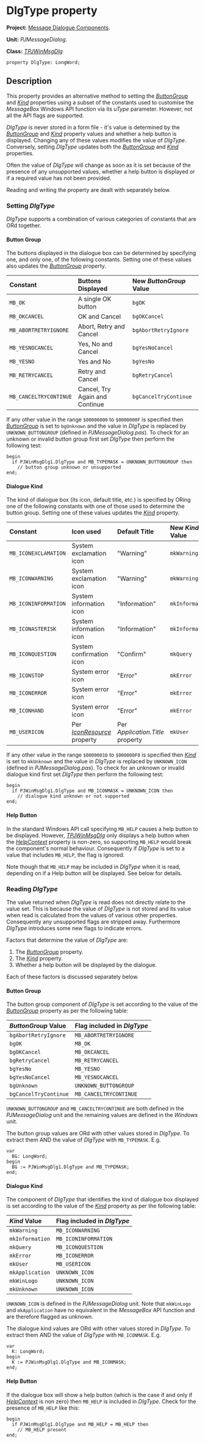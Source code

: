 <a href='Hidden comment: 
$Rev$
$Date$
'></a>

# DlgType property #

**Project:** [Message Dialogue Components](MessageDialogComponents.md).

**Unit:** _PJMessageDialog_.

**Class:** _[TPJWinMsgDlg](TPJWinMsgDlg.md)_

```
property DlgType: LongWord;
```

## Description ##

This property provides an alternative method to setting the _[ButtonGroup](TPJWinMsgDlgButtonGroup.md)_ and _[Kind](TPJWinMsgDlgKind.md)_ properties using a subset of the constants used to customise the _MessageBox_ Windows API function via its _uType_ parameter. However, not all the API flags are supported.

_DlgType_ is never stored in a form file - it's value is determined by the _[ButtonGroup](TPJWinMsgDlgButtonGroup.md)_ and _[Kind](TPJWinMsgDlgKind.md)_ property values and whether a help button is displayed. Changing any of these values modifies the value of _DlgType_. Conversely, setting _DlgType_ updates both the _[ButtonGroup](TPJWinMsgDlgButtonGroup.md)_ and _[Kind](TPJWinMsgDlgKind.md)_ properties.

Often the value of _DlgType_ will change as soon as it is set because of the presence of any unsupported values, whether a help button is displayed or if a required value has not been provided.

Reading and writing the property are dealt with separately below.

### Setting _DlgType_ ###

_DlgType_ supports a combination of various categories of constants that are ORd together.

#### Button Group ####

The buttons displayed in the dialogue box can be determined by specifying one, and only one, of the following constants. Setting one of these values also updates the _[ButtonGroup](TPJWinMsgDlgButtonGroup.md)_ property.

| **Constant** | **Buttons Displayed** | **New _ButtonGroup_ Value** |
|:-------------|:----------------------|:----------------------------|
| `MB_OK` | A single OK button | `bgOK` |
| `MB_OKCANCEL` | OK and Cancel | `bgOKCancel` |
| `MB_ABORTRETRYIGNORE` | Abort, Retry and Cancel | `bgAbortRetryIgnore` |
| `MB_YESNOCANCEL` | Yes, No and Cancel | `bgYesNoCancel` |
| `MB_YESNO` | Yes and No | `bgYesNo` |
| `MB_RETRYCANCEL` | Retry and Cancel | `bgRetryCancel` |
| `MB_CANCELTRYCONTINUE` | Cancel, Try Again and Continue | `bgCancelTryContinue` |

If any other value in the range `$00000000` to `$0000000F` is specified then _[ButtonGroup](TPJWinMsgDlgButtonGroup.md)_ is set to `bgUnknown` and the value in _DlgType_ is replaced by `UNKNOWN_BUTTONGROUP` (defined in _PJMessageDialog.pas_). To check for an unknown or invalid button group first set _DlgType_ then perform the following test:

```
begin
  if PJWinMsgDlg1.DlgType and MB_TYPEMASK = UNKNOWN_BUTTONGROUP then
    // button group unknown or unsupported
end;
```

#### Dialogue Kind ####

The kind of dialogue box (its icon, default title, etc.) is specified by ORing one of the following constants with one of those used to determine the button group. Setting one of these values updates the _[Kind](TPJWinMsgDlgKind.md)_ property.

| **Constant** | **Icon used** | **Default Title** | **New _Kind_ Value** |
|:-------------|:--------------|:------------------|:---------------------|
| `MB_ICONEXCLAMATION` | System exclamation icon | "Warning" | `mkWarning` |
| `MB_ICONWARNING` | System exclamation icon | "Warning" | `mkWarning` |
| `MB_ICONINFORMATION` | System information icon | "Information" | `mkInformation` |
| `MB_ICONASTERISK` | System information icon | "Information" | `mkInformation` |
| `MB_ICONQUESTION` | System confirmation icon | "Confirm" | `mkQuery` |
| `MB_ICONSTOP` | System error icon | "Error" | `mkError` |
| `MB_ICONERROR` | System error icon | "Error" | `mkError` |
| `MB_ICONHAND` | System error icon | "Error" | `mkError` |
| `MB_USERICON` | Per _[IconResource](TPJWinMsgDlgIconResource.md)_ property | Per _Application.Title_ property | `mkUser` |

If any other value in the range `$00000010` to `$000000F0` is specified then _[Kind](TPJWinMsgDlgKind.md)_ is set to `mkUnknown` and the value in _DlgType_ is replaced by `UNKNOWN_ICON` (defined in _PJMessageDialog.pas_). To check for an unknown or invalid dialogue kind first set _DlgType_ then perform the following test:

```
begin
  if PJWinMsgDlg1.DlgType and MB_ICONMASK = UNKNOWN_ICON then
    // dialogue kind unknown or not supported
end;
```

#### Help Button ####

In the standard Windows API call specifying `MB_HELP` causes a help button to be displayed. However, _[TPJWinMsgDlg](TPJWinMsgDlg.md)_ only displays a help button when the _[HelpContext](TPJWinMsgDlgHelpContext.md)_ property is non-zero, so supporting `MB_HELP` would break the component's normal behaviour. Consequently if _DlgType_ is set to a value that includes `MB_HELP`, the flag is ignored.

Note though that `MB_HELP` may be included in _DlgType_ when it is read, depending on if a Help button will be displayed. See below for details.

### Reading _DlgType_ ###

The value returned when _DlgType_ is read does not directly relate to the value set. This is because the value of _DlgType_ is not stored and its value when read is calculated from the values of various other properties. Consequently any unsupported flags are stripped away. Furthermore _DlgType_ introduces some new flags to indicate errors.

Factors that determine the value of _DlgType_ are:

  1. The _[ButtonGroup](TPJWinMsgDlgButtonGroup.md)_ property.
  1. The _[Kind](TPJWinMsgDlgKind.md)_ property.
  1. Whether a help button will be displayed by the dialogue.

Each of these factors is discussed separately below.

#### Button Group ####

The button group component of _DlgType_ is set according to the value of the _[ButtonGroup](TPJWinMsgDlgButtonGroup.md)_ property as per the following table:

| **_ButtonGroup_ Value** | **Flag included in _DlgType_** |
|:------------------------|:-------------------------------|
| `bgAbortRetryIgnore` | `MB_ABORTRETRYIGNORE` |
| `bgOK` | `MB_OK` |
| `bgOKCancel` | `MB_OKCANCEL` |
| `bgRetryCancel` | `MB_RETRYCANCEL` |
| `bgYesNo` | `MB_YESNO` |
| `bgYesNoCancel` | `MB_YESNOCANCEL` |
| `bgUnknown` | `UNKNOWN_BUTTONGROUP` |
| `bgCancelTryContinue` | `MB_CANCELTRYCONTINUE` |

`UNKNOWN_BUTTONGROUP` and `MB_CANCELTRYCONTINUE` are both defined in the _PJMessageDialog_ unit and the remaining values are defined in the _Windows_ unit.

The button group values are ORd with other values stored in _DlgType_. To extract them AND the value of _DlgType_ with `MB_TYPEMASK`. E.g.

```
var
  BG: LongWord;
begin
  BG := PJWinMsgDlg1.DlgType and MB_TYPEMASK;
end;
```

#### Dialogue Kind ####

The component of _DlgType_ that identifies the kind of dialogue box displayed is set according to the value of the _[Kind](TPJWinMsgDlgKind.md)_ property as per the following table:

| **_Kind_ Value** | **Flag included in _DlgType_** |
|:-----------------|:-------------------------------|
| `mkWarning` | `MB_ICONWARNING` |
| `mkInformation` | `MB_ICONINFORMATION` |
| `mkQuery` | `MB_ICONQUESTION` |
| `mkError` | `MB_ICONERROR` |
| `mkUser` | `MB_USERICON` |
| `mkApplication` | `UNKNOWN_ICON` |
| `mkWinLogo` | `UNKNOWN_ICON` |
| `mkUnknown` | `UNKNOWN_ICON` |

`UNKNOWN_ICON` is defined in the _PJMessageDialog_ unit. Note that `mkWinLogo` and `mkApplication` have no equivalent in the _MessageBox_ API function and are therefore flagged as unknown.

The dialogue kind values are ORd with other values stored in _DlgType_. To extract them AND the value of _DlgType_ with `MB_ICONMASK`. E.g.

```
var
  K: LongWord;
begin
  K := PJWinMsgDlg1.DlgType and MB_ICONMASK;
end;
```

#### Help Button ####

If the dialogue box will show a help button (which is the case if and only if _[HelpContext](TPJWinMsgDlgHelpContext.md)_ is non zero) then `MB_HELP` is included in _DlgType_. Check for the presence of `MB_HELP` like this:

```
begin
  if PJWinMsgDlg1.DlgType and MB_HELP = MB_HELP then
    // MB_HELP present
end;
```